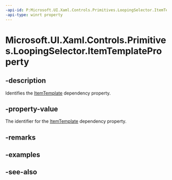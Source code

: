 ```yaml
---
-api-id: P:Microsoft.UI.Xaml.Controls.Primitives.LoopingSelector.ItemTemplateProperty
-api-type: winrt property
---
```


<!-- Property syntax
public Windows.UI.Xaml.DependencyProperty ItemTemplateProperty { get; }
-->

# Microsoft.UI.Xaml.Controls.Primitives.LoopingSelector.ItemTemplateProperty

## -description
Identifies the [ItemTemplate](loopingselector_itemtemplate.md) dependency property.

## -property-value
The identifier for the [ItemTemplate](loopingselector_itemtemplate.md) dependency property.

## -remarks

## -examples

## -see-also
